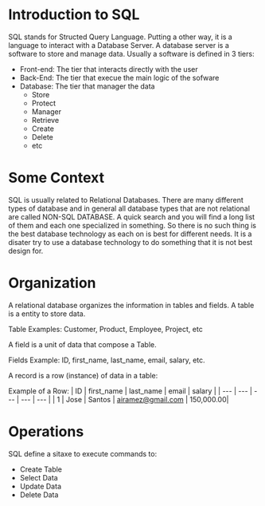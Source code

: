 # Introduction to SQL
SQL stands for Structed Query Language. Putting a other way, it is a language to interact with a Database Server.
A database server is a software to store and manage data.
Usually a software is defined in 3 tiers: 
* Front-end: The tier that interacts directly with the user
* Back-End: The tier that execue the main logic of the sofware
* Database: The tier that manager the data
  - Store
  - Protect
  - Manager
  - Retrieve
  - Create
  - Delete
  - etc

# Some Context
SQL is usually related to Relational Databases. There are many different types of database and in general all database types that are not relational are called NON-SQL DATABASE. A quick search and you will find a long list of them and each one specialized in something. So there is no such thing is the best database technology as each on is best for different needs.
It is a disater try to use a database technology to do something that it is not best design for.

# Organization
A relational database organizes the information in tables and fields.
A table is a entity to store data.

Table Examples: Customer, Product, Employee, Project, etc

A field is a unit of data that compose a Table.

Fields Example: ID, first_name, last_name, email, salary, etc.

A record is a row (instance) of data in a table:

Example of a Row: 
| ID | first_name | last_name | email | salary |
| --- | --- | --- | --- | --- |
| 1 | Jose | Santos | airamez@gmail.com | 150,000.00|

# Operations
SQL define a sitaxe to execute commands to:
* Create Table
* Select Data
* Update Data
* Delete Data




